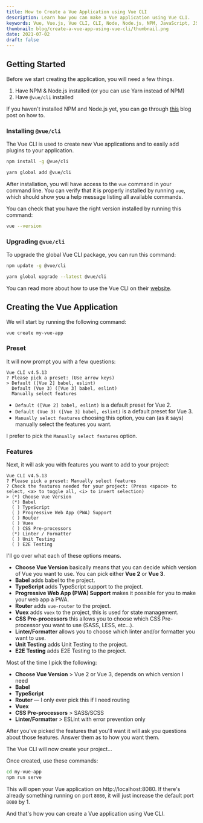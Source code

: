 ```yaml
---
title: How to Create a Vue Application using Vue CLI
description: Learn how you can make a Vue application using Vue CLI.
keywords: Vue, Vue.js, Vue CLI, CLI, Node, Node.js, NPM, JavaScript, JS
thumbnail: blog/create-a-vue-app-using-vue-cli/thumbnail.png
date: 2021-07-02
draft: false
---
```


##  Getting Started

Before we start creating the application, you will need a few things.

1.  Have NPM & Node.js installed (or you can use Yarn instead of NPM)
2.  Have `@vue/cli` installed

If you haven't installed NPM and Node.js yet, you can go through [this](/blog/install-nodejs-and-npm) blog post on how to.

### Installing `@vue/cli`

The Vue CLI is used to create new Vue applications and to easily add plugins to your application.

<code-group>
  <code-block label="NPM" active>
  
  ```bash
  npm install -g @vue/cli
  ```

  </code-block>
  <code-block label="Yarn">
  
  ```bash
  yarn global add @vue/cli
  ```

  </code-block>
</code-group>

After installation, you will have access to the `vue` command in your command line. You can verify that it is properly installed by running `vue`, which should show you a help message listing all available commands.

You can check that you have the right version installed by running this command:
```bash
vue --version
```

### Upgrading `@vue/cli`

To upgrade the global Vue CLI package, you can run this command:

<code-group>
  <code-block label="NPM" active>
  
  ```bash
  npm update -g @vue/cli
  ```

  </code-block>
  <code-block label="Yarn">
  
  ```bash
  yarn global upgrade --latest @vue/cli
  ```

  </code-block>
</code-group>

You can read more about how to use the Vue CLI on their [website](https://cli.vuejs.org/guide/installation.html).

## Creating the Vue Application

We will start by running the following command:

```bash
vue create my-vue-app
```

### Preset

It will now prompt you with a few questions:
```
Vue CLI v4.5.13
? Please pick a preset: (Use arrow keys)
> Default ([Vue 2] babel, eslint)
  Default (Vue 3) ([Vue 3] babel, eslint)
  Manually select features
```

- `Default ([Vue 2] babel, eslint)` is a default preset for Vue 2.
- `Default (Vue 3) ([Vue 3] babel, eslint)` is a default preset for Vue 3.
- `Manually select features` choosing this option, you can (as it says) manually select the features you want.

I prefer to pick the `Manually select features` option.

### Features

Next, it will ask you with features you want to add to your project:

```
Vue CLI v4.5.13
? Please pick a preset: Manually select features
? Check the features needed for your project: (Press <space> to select, <a> to toggle all, <i> to invert selection)
> (*) Choose Vue Version
  (*) Babel
  ( ) TypeScript
  ( ) Progressive Web App (PWA) Support
  ( ) Router
  ( ) Vuex
  ( ) CSS Pre-processors
  (*) Linter / Formatter
  ( ) Unit Testing
  ( ) E2E Testing
```

I'll go over what each of these options means.

- **Choose Vue Version** basically means that you can decide which version of Vue you want to use. You can pick either **Vue 2** or **Vue 3**.
- **Babel** adds babel to the project.
- **TypeScript** adds TypeScript support to the project.
- **Progressive Web App (PWA) Support** makes it possible for you to make your web app a PWA.
- **Router** adds `vue-router` to the project.
- **Vuex** adds `vuex` to the project, this is used for state management.
- **CSS Pre-processors** this allows you to choose which CSS Pre-processor you want to use (SASS, LESS, etc...).
- **Linter/Formatter** allows you to choose which linter and/or formatter you want to use.
- **Unit Testing** adds Unit Testing to the project.
- **E2E Testing** adds E2E Testing to the project.

Most of the time I pick the following:

- **Choose Vue Version** > Vue 2 or Vue 3, depends on which version I need
- **Babel**
- **TypeScript**
- **Router** — I only ever pick this if I need routing
- **Vuex**
- **CSS Pre-processors** > SASS/SCSS
- **Linter/Formatter** > ESLint with error prevention only

After you've picked the features that you'll want it will ask you questions about those features. Answer them as to how you want them.

The Vue CLI will now create your project...

Once created, use these commands:
```bash
cd my-vue-app
npm run serve
```

This will open your Vue application on http://localhost:8080. If there's already something running on port `8080`, it will just increase the default port `8080` by 1.

And that's how you can create a Vue application using Vue CLI.